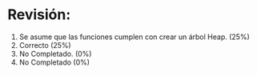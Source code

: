 # Revisión:

1. Se asume que las funciones cumplen con crear un árbol Heap. (25%)
2. Correcto (25%)
3. No Completado. (0%)
4. No Completado (0%)
